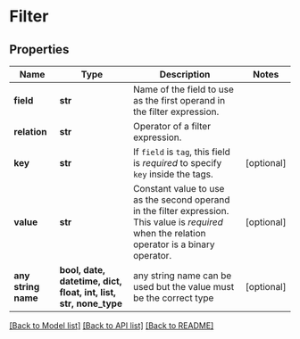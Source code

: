 # Filter


## Properties
Name | Type | Description | Notes
------------ | ------------- | ------------- | -------------
**field** | **str** | Name of the field to use as the first operand in the filter expression. | 
**relation** | **str** | Operator of a filter expression. | 
**key** | **str** | If `field` is `tag`, this field is *required* to specify `key` inside the tags. | [optional] 
**value** | **str** | Constant value to use as the second operand in the filter expression.  This value is *required* when the relation operator is a binary operator. | [optional] 
**any string name** | **bool, date, datetime, dict, float, int, list, str, none_type** | any string name can be used but the value must be the correct type | [optional]

[[Back to Model list]](../README.md#documentation-for-models) [[Back to API list]](../README.md#documentation-for-api-endpoints) [[Back to README]](../README.md)


